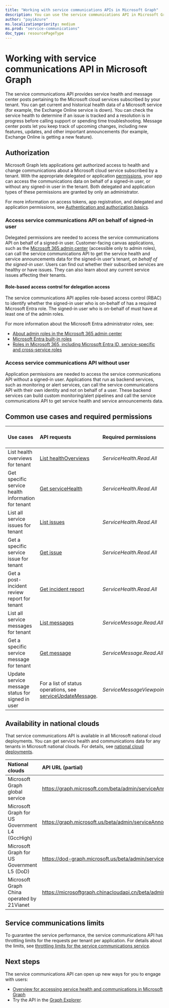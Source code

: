 ```yaml
---
title: "Working with service communications APIs in Microsoft Graph"
description: You can use the service communications API in Microsoft Graph to access the health status and message center posts about Microsoft services."
author: "payiAzure"
ms.localizationpriority: medium
ms.prod: "service-communications"
doc_type: resourcePageType
---
```


# Working with service communications API in Microsoft Graph
The service communications API provides service health and message center posts pertaining to the Microsoft cloud services subscribed by your tenant. You can get current and historical health data of a Microsoft service (for example, the Exchange Online service is down). You can check the service health to determine if an issue is tracked and a resolution is in progress before calling support or spending time troubleshooting. Message center posts let you keep track of upcoming changes, including new features, updates, and other important announcements (for example, Exchange Online is getting a new feature).

## Authorization
Microsoft Graph lets applications get authorized access to health and change communications about a Microsoft cloud service subscribed by a tenant. 
With the appropriate delegated or application [permissions](/graph/permissions-reference#service-communications-permissions), your app can access the communications data on behalf of a signed-in user, or without any signed-in user in the tenant. Both delegated and application types of these permissions are granted by only an administrator.

For more information on access tokens, app registration, and delegated and application permissions, see [Authentication and authorization basics](/graph/auth/auth-concepts).

### Access service communications API on behalf of signed-in user

Delegated permissions are needed to access the service communications API on behalf of a signed-in user. Customer-facing canvas applications, such as the [Microsoft 365 admin center](https://admin.microsoft.com/Adminportal/Home?source=applauncher#/homepage) (accessible only to admin roles), can call the service communications API to get the service health and service announcements data for the signed-in user's tenant, _on behalf of the signed-in user_. Users can find out whether their subscribed services are healthy or have issues. They can also learn about any current service issues affecting their tenants. 

#### Role-based access control for delegation access

The service communications API applies role-based access control (RBAC) to identify whether the signed-in user who is on-behalf of has a required Microsoft Entra role. The signed-in user who is on-behalf of must have at least one of the admin roles.

For more information about the Microsoft Entra administrator roles, see:
* [About admin roles in the Microsoft 365 admin center](/microsoft-365/admin/add-users/about-admin-roles)
* [Microsoft Entra built-in roles](/entra/identity/role-based-access-control/permissions-reference?toc=%2Fgraph%2Ftoc.json)
* [Roles in Microsoft 365, including Microsoft Entra ID, service-specific and cross-service roles](/azure/active-directory/roles/concept-understand-roles#how-azure-ad-roles-are-different-from-other-microsoft-365-roles) 

### Access service communications API without user

Application permissions are needed to access the service communications API without a signed-in user. Applications that run as backend services, such as monitoring or alert services, can call the service communications API with their own identity and not on behalf of a user. These backend services can build custom monitoring/alert pipelines and call the service communications API to get service health and service announcements data. 


## Common use cases and required permissions

|Use cases|API requests| Required permissions| Supported permission types|
|:--------|:--------|:--------|:--------|
| List health overviews for tenant | [List healthOverviews](/graph/api/serviceannouncement-list-healthoverviews?view=graph-rest-beta&preserve-view=true) | _ServiceHealth.Read.All_ | Delegated and application | 
| Get specific service health information for tenant | [Get serviceHealth](/graph/api/servicehealth-get?view=graph-rest-beta&preserve-view=true) | _ServiceHealth.Read.All_ | Delegated and application |
| List all service issues for tenant | [List issues](/graph/api/serviceannouncement-list-issues?view=graph-rest-beta&preserve-view=true) | _ServiceHealth.Read.All_ | Delegated and application |
| Get a specific service issue for tenant | [Get issue](/graph/api/servicehealthissue-get?view=graph-rest-beta&preserve-view=true) | _ServiceHealth.Read.All_ | Delegated and application |
| Get a post-incident review report for tenant | [Get incident report](/graph/api/servicehealthissue-incidentreport?view=graph-rest-beta&preserve-view=true)| _ServiceHealth.Read.All_ | Delegated and application |
| List all service messages for tenant | [List messages](/graph/api/serviceannouncement-list-messages?view=graph-rest-beta&preserve-view=true) | _ServiceMessage.Read.All_ | Delegated and application |
| Get a specific service message for tenant | [Get message](/graph/api/serviceupdatemessage-get?view=graph-rest-beta&preserve-view=true) | _ServiceMessage.Read.All_ | Delegated and application |
| Update service message status for signed in user | For a list of status operations, see [serviceUpdateMessage](/graph/api/resources/serviceupdatemessage?view=graph-rest-beta&preserve-view=true).| _ServiceMessageViewpoint.Write_ | Delegated |

## Availability in national clouds
That service communications API is available in all Microsoft national cloud deployments. You can get service health and communications data for any tenants in Microsoft national clouds. For details, see [national cloud deployments](/graph/deployments).

|National clouds|API URL (partial)|
|:--------------|:-----------------|
|Microsoft Graph global service| https://graph.microsoft.com/beta/admin/serviceAnnouncement/|
|Microsoft Graph for US Government L4 (GccHigh)|https://graph.microsoft.us/beta/admin/serviceAnnouncement/|
|Microsoft Graph for US Government L5 (DoD)|https://dod-graph.microsoft.us/beta/admin/serviceAnnouncement/|
|Microsoft Graph China operated by 21Vianet|https://microsoftgraph.chinacloudapi.cn/beta/admin/serviceAnnouncement/|

## Service communications limits

To guarantee the service performance, the service communications API has throttling limits for the requests per tenant per application. For details about the limits, see  [throttling limits for the service communications service](/graph/throttling#service-communications-service-limits).


## Next steps

The service communications API can open up new ways for you to engage with users:

- [Overview for accessing service health and communications in Microsoft Graph](/graph/service-communications-concept-overview)
- Try the API in the [Graph Explorer](https://developer.microsoft.com/graph/graph-explorer).
